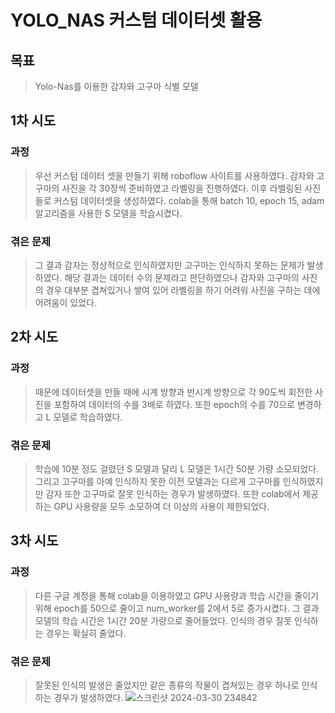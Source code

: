 # YOLO_NAS 커스텀 데이터셋 활용
## 목표
> Yolo-Nas를 이용한 감자와 고구마 식별 모델
## 1차 시도
### 과정
> 우선 커스텀 데이터 셋을 만들기 위해 roboflow 사이트를 사용하였다.
> 감자와 고구마의 사진을 각 30장씩 준비하였고 라벨링을 진행하였다.
> 이후 라벨링된 사진들로 커스텀 데이터셋을 생성하였다.
> colab을 통해 batch 10, epoch 15, adam 알고리즘을 사용한 S 모델을 학습시켰다.
### 겪은 문제
> 그 결과 감자는 정상적으로 인식하였지만 고구마는 인식하지 못하는 문제가 발생하였다.
> 해당 결과는 데이터 수의 문제라고 판단하였으나 감자와 고구마의 사진의 경우 대부분 겹쳐있거나 쌓여 있어 라벨링을 하기 어려워 사진을 구하는 데에 어려움이 있었다.
## 2차 시도
### 과정
> 때문에 데이터셋을 만들 때에 시계 방향과 반시계 방향으로 각 90도씩 회전한 사진을 포함하여 데이터의 수를 3배로 하였다.
> 또한 epoch의 수를 70으로 변경하고 L 모델로 학습하였다.
### 겪은 문제
> 학습에 10분 정도 걸렸던 S 모델과 달리 L 모델은 1시간 50분 가량 소모되었다.
> 그리고 고구마를 아예 인식하지 못한 이전 모델과는 다르게 고구마를 인식하였지만 감자 또한 고구마로 잘못 인식하는 경우가 발생하였다.
> 또한 colab에서 제공하는 GPU 사용량을 모두 소모하여 더 이상의 사용이 제한되었다.
## 3차 시도
### 과정
> 다른 구글 계정을 통해 colab을 이용하였고 GPU 사용량과 학습 시간을 줄이기 위해 epoch를 50으로 줄이고 num_worker를 2에서 5로 증가시켰다.
> 그 결과 모델의 학습 시간은 1시간 20분 가량으로 줄어들었다.
> 인식의 경우 잘못 인식하는 경우는 확실히 줄었다.
### 겪은 문제
> 잘못된 인식의 발생은 줄었지만 같은 종류의 작물이 겹쳐있는 경우 하나로 인식하는 경우가 발생하였다.
![스크린샷 2024-03-30 234842](https://github.com/woowal/YOLO_NAS_Custom_Data/assets/61446702/edb892f0-7c10-4ed1-b48e-1052d364cee2)
